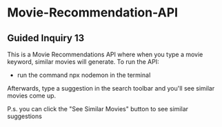 # Movie-Recommendation-API

## Guided Inquiry 13

This is a Movie Recommendations API where when you type a movie keyword, similar movies will generate. To run the API:

- run the command npx nodemon in the terminal

Afterwards, type a suggestion in the search toolbar and you'll see similar movies come up.

P.s. you can click the "See Similar Movies" button to see similar suggestions
